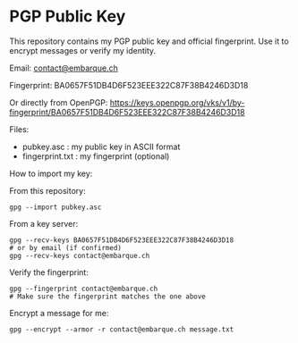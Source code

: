 # PGP Public Key

This repository contains my PGP public key and official fingerprint.
Use it to encrypt messages or verify my identity.

Email:
contact@embarque.ch

Fingerprint:
BA0657F51DB4D6F523EEE322C87F38B4246D3D18

Or directly from OpenPGP:
https://keys.openpgp.org/vks/v1/by-fingerprint/BA0657F51DB4D6F523EEE322C87F38B4246D3D18

Files:
- pubkey.asc : my public key in ASCII format
- fingerprint.txt : my fingerprint (optional)

How to import my key:

From this repository:
```
gpg --import pubkey.asc
```

From a key server:
```
gpg --recv-keys BA0657F51DB4D6F523EEE322C87F38B4246D3D18
# or by email (if confirmed)
gpg --recv-keys contact@embarque.ch
```

Verify the fingerprint:
```
gpg --fingerprint contact@embarque.ch
# Make sure the fingerprint matches the one above
```

Encrypt a message for me:
```
gpg --encrypt --armor -r contact@embarque.ch message.txt
```
